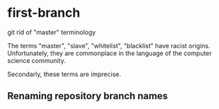 # first-branch

git rid of "master" terminology

The terms "master", "slave", "whitelist", "blacklist" have racist origins. Unfortunately, they are commonplace in the language of the computer science community.

Secondarly, these terms are imprecise.


## Renaming repository branch names

